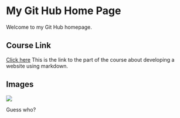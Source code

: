 # My Git Hub Home Page
Welcome to my Git Hub homepage.

## Course Link
[Click here](https://srse-git-github-zero2hero.netlify.app/02-websites-with-github-pages/02-create-markdown-website/)
This is the link to the part of the course about developing a website using markdown.

## Images
![](https://cdn.sheffield.ac.uk/sites/default/files/styles/profile_square_lg_1x/public/2020-09/Tony-Simons2.jpg?itok=N6AxnSot)

Guess who?

